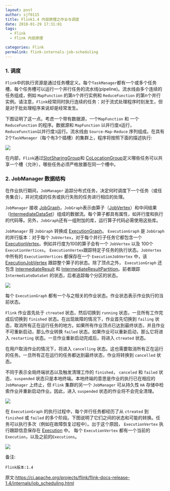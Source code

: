 ```yaml
---
layout: post
author: sjf0115
title: Flink1.4 内部原理之作业与调度
date: 2018-01-29 17:31:01
tags:
  - Flink
  - Flink 内部原理

categories: Flink
permalink: flink-internals-job-scheduling
---
```



### 1. 调度

`Flink`中的执行资源是通过任务槽定义。每个`TaskManager`都有一个或多个任务槽，每个任务槽可以运行一个并行任务的流水线(pipeline)。流水线由多个连续的任务组成，例如 `MapFunction` 的第n个并行实例和 `ReduceFunction` 的第n个并行实例。请注意，`Flink`经常同时执行连续的任务：对于流式处理程序时刻发生，但是对于批处理程序来说却是经常发生。

下图证明了这一点。考虑一个带有数据源，一个`MapFunction` 和 一个`ReduceFunction` 的程序。数据源和 `MapFunction` 以并行度`4`运行， `ReduceFunction`以并行度`3`运行。流水线由 `Source-Map-Reduce` 序列组成。在具有2个`TaskManager`（每个有3个插槽）的集群上，程序将按照下面的描述执行:

![](https://github.com/sjf0115/PubLearnNotes/blob/master/image/Flink/flink_internals_job_scheduling-1.png?raw=true)

在内部，`Flink`通过[SlotSharingGroup](https://github.com/apache/flink/blob/master//flink-runtime/src/main/java/org/apache/flink/runtime/jobmanager/scheduler/SlotSharingGroup.java)和 [CoLocationGroup]()定义哪些任务可以共享一个槽（允许），哪些任务必须严格放置在同一个槽中。

### 2. JobManager 数据结构

在作业执行期间，`JobManager` 追踪分布式任务，决定何时调度下一个任务（或任务集合），并对完成的任务或执行失败的任务进行相应的处理。

`JobManager` 接收 [JobGraph](https://github.com/apache/flink/tree/master/flink-runtime/src/main/java/org/apache/flink/runtime/jobgraph)，`JobGraph`表示由算子（[JobVertex](https://github.com/apache/flink/blob/master//flink-runtime/src/main/java/org/apache/flink/runtime/jobgraph/JobVertex.java)）和中间结果（[IntermediateDataSet](https://github.com/apache/flink/blob/master//flink-runtime/src/main/java/org/apache/flink/runtime/jobgraph/IntermediateDataSet.java)）组成的数据流。每个算子都具有属性，如并行度和执行的代码等。另外，`JobGraph`还有一组附加的库，运行算子代码必需使用这些库。


`JobManager` 将 `JobGraph` 转换成 [ExecutionGraph](https://github.com/apache/flink/tree/master/flink-runtime/src/main/java/org/apache/flink/runtime/executiongraph)。 `ExecutionGraph` 是 `JobGraph` 的并行版本：对于每个 `JobVertex`，对于每个并行子任务它都包含一个  [ExecutionVertex](https://github.com/apache/flink/blob/master//flink-runtime/src/main/java/org/apache/flink/runtime/executiongraph/ExecutionVertex.java)。例如并行度为100的算子会有一个 `JobVertex` 以及 100个 `ExecutionVertices`。 `ExecutionVertex`跟踪特定子任务的执行状态。`JobVertex` 中所有的 `ExecutionVertices` 都保存在一个 `ExecutionJobVertex` 中，该 [ExecutionJobVertex](https://github.com/apache/flink/blob/master//flink-runtime/src/main/java/org/apache/flink/runtime/executiongraph/ExecutionJobVertex.java) 跟踪整个算子的状态。除了顶点之外， `ExecutionGraph` 还包含 [IntermediateResult](https://github.com/apache/flink/blob/master//flink-runtime/src/main/java/org/apache/flink/runtime/executiongraph/IntermediateResult.java) 和 [IntermediateResultPartition](https://github.com/apache/flink/blob/master//flink-runtime/src/main/java/org/apache/flink/runtime/executiongraph/IntermediateResultPartition.java)。前者跟踪 `IntermediateDataSet` 的状态，后者追踪每个分区的状态。

![](https://github.com/sjf0115/PubLearnNotes/blob/master/image/Flink/flink_internals_job_scheduling-2.png?raw=true)

每个 `ExecutionGraph` 都有一个与之相关的作业状态。作业状态表示作业执行的当前状态。

`Flink` 作业首先处于 `ctreated` 状态，然后切换到 `running` 状态，一旦所有工作完成后切换到 `finished` 状态。在出现故障的情况下，作业首先切换到 `failing` 状态，取消所有正在运行任务的地方。如果所有作业顶点已达到最终状态，并且作业不可重新启动，那么作业转换 `failed` 状态。如果作业可以重新启动，那么它将进入 `restarting` 状态。一旦作业重新启动完成后，将进入 `ctreated` 状态。

在用户取消作业的情况下，将进入 `cancelling` 状态。这也需要取消所有正在运行的任务。一旦所有正在运行的任务都达到最终状态，作业将转换到 `cancelled` 状态。

不同于表示全局终端状态以及触发清理工作的 `finished`， `canceled` 和 `failed` 状态，`suspended` 状态只是本地终端。本地终端的意思是作业的执行已在相应的 `JobManager` 上终止，但 `Flink` 集群的另一个 `JobManager` 可从持久性 `HA` 存储中检索作业并重新启动作业。因此，进入 `suspended` 状态的作业将不会完全清理。

![](https://github.com/sjf0115/PubLearnNotes/blob/master/image/Flink/flink_internals_job_scheduling-3.png?raw=true)

在 `ExecutionGraph` 的执行过程中，每个并行任务都经历了从 `ctreated` 到 `finished` 或 `failed` 的多个阶段。下图说明了它们之间的状态和可能的转换。任务可以执行多次（例如在故障恢复过程中）。出于这个原因， `ExecutionVertex` 执行跟踪信息保存在 [Execution](https://github.com/apache/flink/blob/master//flink-runtime/src/main/java/org/apache/flink/runtime/executiongraph/Execution.java) 中。 每个 `ExecutionVertex` 都有一个当前的`Execution`，以及之前的`Executions`。

![](https://github.com/sjf0115/PubLearnNotes/blob/master/image/Flink/flink_internals_job_scheduling-4.png?raw=true)


备注:
```
Flink版本:1.4
```

原文:https://ci.apache.org/projects/flink/flink-docs-release-1.4/internals/job_scheduling.html
